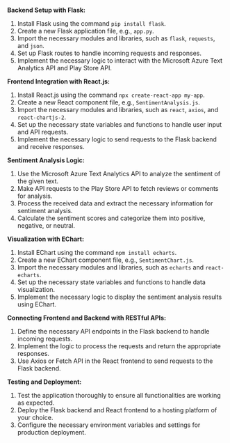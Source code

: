 
**Backend Setup with Flask:**
1. Install Flask using the command `pip install flask`.
2. Create a new Flask application file, e.g., `app.py`.
3. Import the necessary modules and libraries, such as `flask`, `requests`, and `json`.
4. Set up Flask routes to handle incoming requests and responses.
5. Implement the necessary logic to interact with the Microsoft Azure Text Analytics API and Play Store API.

**Frontend Integration with React.js:**
1. Install React.js using the command `npx create-react-app my-app`.
2. Create a new React component file, e.g., `SentimentAnalysis.js`.
3. Import the necessary modules and libraries, such as `react`, `axios`, and `react-chartjs-2`.
4. Set up the necessary state variables and functions to handle user input and API requests.
5. Implement the necessary logic to send requests to the Flask backend and receive responses.

**Sentiment Analysis Logic:**
1. Use the Microsoft Azure Text Analytics API to analyze the sentiment of the given text.
2. Make API requests to the Play Store API to fetch reviews or comments for analysis.
3. Process the received data and extract the necessary information for sentiment analysis.
4. Calculate the sentiment scores and categorize them into positive, negative, or neutral.

**Visualization with EChart:**
1. Install EChart using the command `npm install echarts`.
2. Create a new EChart component file, e.g., `SentimentChart.js`.
3. Import the necessary modules and libraries, such as `echarts` and `react-echarts`.
4. Set up the necessary state variables and functions to handle data visualization.
5. Implement the necessary logic to display the sentiment analysis results using EChart.

**Connecting Frontend and Backend with RESTful APIs:**
1. Define the necessary API endpoints in the Flask backend to handle incoming requests.
2. Implement the logic to process the requests and return the appropriate responses.
3. Use Axios or Fetch API in the React frontend to send requests to the Flask backend.

**Testing and Deployment:**
1. Test the application thoroughly to ensure all functionalities are working as expected.
2. Deploy the Flask backend and React frontend to a hosting platform of your choice.
3. Configure the necessary environment variables and settings for production deployment.

